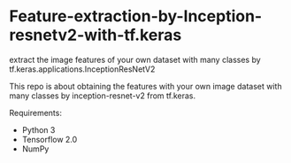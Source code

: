 # Feature-extraction-by-Inception-resnetv2-with-tf.keras
extract the image features of your own dataset with many classes by tf.keras.applications.InceptionResNetV2


This repo is about obtaining the features with your own image dataset with many classes by inception-resnet-v2
from tf.keras.



Requirements:

 * Python 3
 * Tensorflow 2.0
 * NumPy
